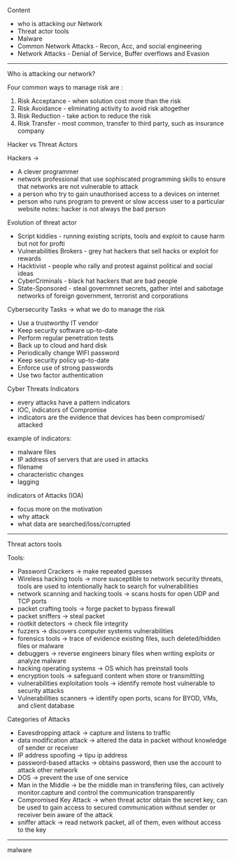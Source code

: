 
Content
- who is attacking our Network
- Threat actor tools
- Malware
- Common Network Attacks - Recon, Acc, and social engineering
- Network Attacks - Denial of Service, Buffer overflows and Evasion

---
Who is attacking our network?

Four common ways to manage risk are :
1. Risk Acceptance - when solution cost more than the risk
2. Risk Avoidance - eliminating activity to avoid risk altogether
3. Risk Reduction - take action to reduce the risk
4. Risk Transfer - most common, transfer to third party, such as insurance company

Hacker vs Threat Actors

Hackers ->
- A clever programmer
- network professional that use sophiscated programming skills to ensure that networks are not vulnerable to attack
- a person who try to gain unauthorised access to a devices on internet
- person who runs program to prevent or slow access user to a particular website
notes: hacker is not always the bad person

Evolution of threat actor
- Script kiddies - running existing scripts, tools and exploit to cause harm but not for profti
- Vulnerabilities Brokers - grey hat hackers that sell hacks or exploit for rewards
- Hacktivist - people who rally and protest against political and social ideas
- CyberCriminals - black hat hackers that are bad people
- State-Sponsored - steal governmnet secrets, gather intel and sabotage networks of foreign government, terrorist and corporations 

Cybersecurity Tasks -> what we do to manage the risk
- Use a trustworthy IT vendor
- Keep security software up-to-date
- Perform regular penetration tests
- Back up to cloud and hard disk
- Periodically change WIFI password
- Keep security policy up-to-date
- Enforce use of strong passwords
- Use two factor authentication

Cyber Threats Indicators
- every attacks have a pattern indicators 
- IOC, indicators of Compromise
- indicators are the evidence that devices has been compromised/ attacked

example of indicators:
- malware files
- IP address of servers that are used in attacks
- filename
- characteristic changes 
- lagging

indicators of Attacks (IOA) 
- focus more on the motivation
- why attack
- what data are searched/loss/corrupted

---
Threat actors tools

Tools:
- Password Crackers -> make repeated guesses 
- Wireless hacking tools -> more susceptible to network security threats, tools are used to intentionally hack to search for vulnerabilities
- network scanning and hacking tools -> scans hosts for open UDP and TCP ports
- packet crafting tools -> forge packet to bypass firewall
- packet sniffers -> steal packet
- rootkit detectors -> check file integrity
- fuzzers -> discovers computer systems vulnerabilities
- forensics tools -> trace of evidence existing files, such deleted/hidden files or malware
- debuggers -> reverse engineers binary files when writing exploits or analyze malware
- hacking operating systems -> OS which has preinstall tools
- encryption tools -> safeguard content when store or transmitting
- vulnerabilities exploitation tools -> identify remote host vulnerable to security attacks
- Vulnerabilities scanners -> identify open ports, scans for BYOD, VMs, and client database

Categories of Attacks
- Eavesdropping attack -> capture and listens to traffic
- data modification attack -> altered the data in packet without knowledge of sender or receiver
- IP address spoofing -> tipu ip address
- password-based attacks -> obtains password, then use the account to attack other network
- DOS -> prevent the use of one service
- Man in the Middle -> be the middle man in transfering files, can actively monitor.capture and control the communication transparently
- Compromised Key Attack -> when threat actor obtain the secret key, can be used to gain access to secured communication without sender or receiver bein aware of the attack
- sniffer attack -> read network packet, all of them, even without access to the key

---
malware
